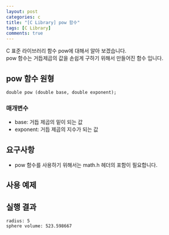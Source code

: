 ```yaml
---
layout: post
categories: c
title: "[C Library] pow 함수"
tags: [C Library]
comments: true
---
```


C 표준 라이브러리 함수 pow에 대해서 알아 보겠습니다.<br>
pow 함수는 거듭제곱의 값을 손쉽게 구하기 위해서 만들어진 함수 입니다.

## pow 함수 원형
```
double pow (double base, double exponent);
```
### 매개변수
- base:  거듭 제곱의 밑이 되는 값
- exponent: 거듭 제곱의 지수가 되는 값

## 요구사항
- pow 함수를 사용하기 위해서는 math.h 헤더의 포함이 필요합니다.

## 사용 예제
<script src="https://gist.github.com/Junhyeon2/1364289aaa5431d99cc300c5977b0d75.js"></script>

## 실행 결과
```
radius: 5
sphere volume: 523.598667
```
